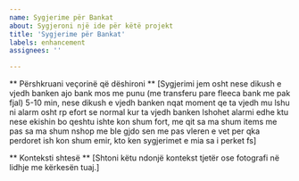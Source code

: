 ```yaml
---
name: Sygjerime për Bankat
about: Sygjeroni një ide për këtë projekt
title: 'Sygjerime për Bankat'
labels: enhancement
assignees: ''

---
```


** Përshkruani veçorinë që dëshironi **
[Sygjerimi jem osht nese dikush e vjedh banken ajo bank mos me punu (me transferu pare fleeca bank me pak fjal) 5-10 min, nese dikush e vjedh banken nqat moment qe ta vjedh mu lshu ni alarm osht rp efort se normal kur ta vjedh banken lshohet alarmi edhe ktu nese ekishin bo qeshtu ishte kon shum fort, me qit sa ma shum items me pas sa ma shum nshop me ble gjdo sen me pas vleren e vet per qka perdoret ish kon shum emir, kto ken sygjerimet e mia sa i perket fs]

** Konteksti shtesë **
[Shtoni këtu ndonjë kontekst tjetër ose fotografi në lidhje me kërkesën tuaj.]
